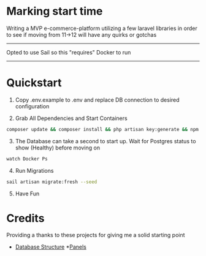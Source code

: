 # Marking start time

Writing a MVP e-commerce-platform utilizing a few laravel libraries in order to see if moving from 11->12 will have any quirks or gotchas

---

Opted to use Sail so this "requires" Docker to run

---

# Quickstart

1. Copy .env.example to .env and replace DB connection to desired configuration

2. Grab All Dependencies and Start Containers

```bash
composer update && composer install && php artisan key:generate && npm i && npm run build && sail up -d
```

3. The Database can take a second to start up. Wait for Postgres status to show (Healthy) before moving on

```bash
watch Docker Ps
```

4. Run Migrations

```bash
sail artisan migrate:fresh --seed
```

5. Have Fun

# Credits

Providing a thanks to these projects for giving me a solid starting point

* [Database Structure](https://github.com/LaravelDaily/Laravel-Examples-Ecommerce-DB)
*[Panels](https://github.com/filamentphp/filament)
